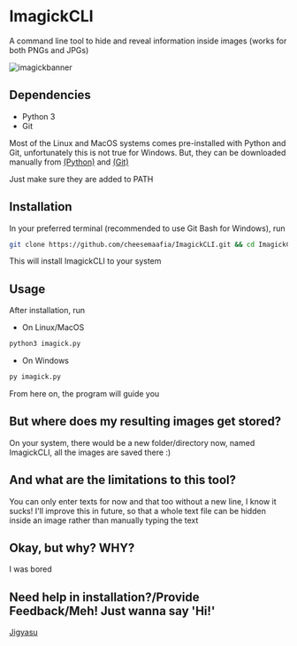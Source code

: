 # ImagickCLI

A command line tool to hide and reveal information inside images (works for both PNGs and JPGs)

![imagickbanner](https://user-images.githubusercontent.com/94278611/153707772-3f6e8861-843a-4ea6-831a-ea93f952adc6.png)

## Dependencies

- Python 3
- Git 

Most of the Linux and MacOS systems comes pre-installed with Python and Git, unfortunately this is not true for Windows. But, they can be downloaded manually from [(Python)](https://www.python.org/downloads/) and [(Git)](https://git-scm.com/downloads)

Just make sure they are added to PATH

## Installation 

In your preferred terminal (recommended to use Git Bash for Windows), run
```sh
git clone https://github.com/cheesemaafia/ImagickCLI.git && cd ImagickCLI
```
This will install ImagickCLI to your system

## Usage

After installation, run

- On Linux/MacOS
```sh
python3 imagick.py
```
- On Windows
```sh
py imagick.py
```
From here on, the program will guide you

## But where does my resulting images get stored?

On your system, there would be a new folder/directory now, named ImagickCLI, all the images are saved there :)

## And what are the limitations to this tool?

You can only enter texts for now and that too without a new line, I know it sucks!
I'll improve this in future, so that a whole text file can be hidden inside an image rather than manually typing the text 

## Okay, but why? WHY?

I was bored 

## Need help in installation?/Provide Feedback/Meh! Just wanna say 'Hi!'

[Jigyasu](mailto:jigyasu@outlook.in?subject=[GitHub]%20Source%20Han%20Sans)
